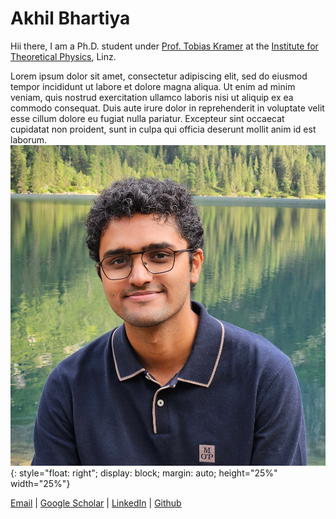 # Akhil Bhartiya

Hii there, I am a Ph.D. student under [Prof. Tobias Kramer](https://quantumobserver.wordpress.com/) at the [Institute for Theoretical Physics](https://www.jku.at/en/institute-for-theoretical-physics/), Linz.

Lorem ipsum dolor sit amet, consectetur adipiscing elit, sed do eiusmod tempor incididunt ut labore et dolore magna aliqua. Ut enim ad minim veniam, quis nostrud exercitation ullamco laboris nisi ut aliquip ex ea commodo consequat. Duis aute irure dolor in reprehenderit in voluptate velit esse cillum dolore eu fugiat nulla pariatur. Excepteur sint occaecat cupidatat non proident, sunt in culpa qui officia deserunt mollit anim id est laborum.![profile](profile.jpg){: style="float: right"; display: block; margin: auto; height="25%" width="25%"}


[Email](mailto://akhil.bhartiya@jku.at) | [Google Scholar](https://scholar.google.com/citations?user=ZS47oC0AAAAJ&hl=en) | [LinkedIn](www.linkedin.com/in/bhartiya) | [Github](https://github.com/akhilbhartiya)

